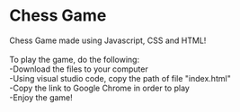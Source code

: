 # Chess Game
Chess Game made using Javascript, CSS and HTML!
  <br>
  <br>To play the game, do the following:
    <br>-Download the files to your computer
    <br>-Using visual studio code, copy the path of file "index.html"
    <br>-Copy the link to Google Chrome in order to play
    <br>-Enjoy the game!
